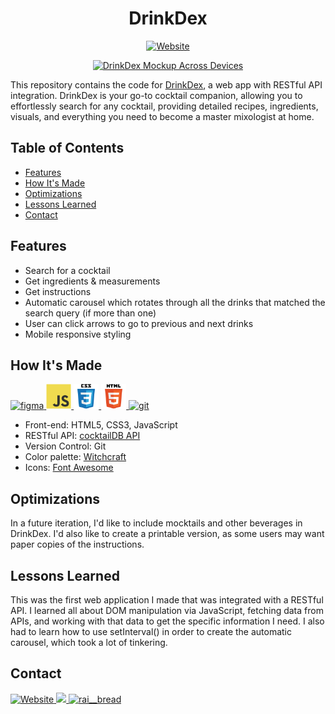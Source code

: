 <h1 align="center">DrinkDex</h1>
<p align="center"> 
  <a href="https://drink-dex.netlify.app/" target="blank">
    <img src="https://img.shields.io/badge/Live_Website_Here-625095?&style=for-the-badge" alt="Website">
  </a>
</p>
<p align="center">
  <a href="https://drink-dex.netlify.app/" target="_blank">
  <img width="1250" alt="DrinkDex Mockup Across Devices" src="https://github.com/raisa-d/DrinkDex/assets/144272001/d73e2041-cd7d-4c39-8863-f91310f7ad7b">
  </a>
</p>

This repository contains the code for [DrinkDex](https://drink-dex.netlify.app/), a web app with RESTful API integration. DrinkDex is your go-to cocktail companion, allowing you to effortlessly search for any cocktail, providing detailed recipes, ingredients, visuals, and everything you need to become a master mixologist at home.

## Table of Contents
- [Features](#features)
- [How It's Made](#how-its-made)
- [Optimizations](#optimizations)
- [Lessons Learned](#lessons-learned)
- [Contact](#contact)

## Features
- Search for a cocktail
- Get ingredients & measurements
- Get instructions
- Automatic carousel which rotates through all the drinks that matched the search query (if more than one)
- User can click arrows to go to previous and next drinks
- Mobile responsive styling

## How It's Made
<a href="https://www.figma.com/" target="_blank" rel="noreferrer"> 
    <img src="https://www.vectorlogo.zone/logos/figma/figma-icon.svg" alt="figma" width="40" height="40"/> 
</a> 
<a href="https://developer.mozilla.org/en-US/docs/Web/JavaScript" target="_blank" rel="noreferrer"> 
    <img src="https://raw.githubusercontent.com/devicons/devicon/master/icons/javascript/javascript-original.svg" alt="javascript" width="40" height="40"/> 
</a> 
<a href="https://www.w3schools.com/css/" target="_blank" rel="noreferrer"> 
  <img src="https://raw.githubusercontent.com/devicons/devicon/master/icons/css3/css3-original-wordmark.svg" alt="css3" width="40" height="40"/> 
</a> 
<a href="https://www.w3.org/html/" target="_blank" rel="noreferrer"> 
  <img src="https://raw.githubusercontent.com/devicons/devicon/master/icons/html5/html5-original-wordmark.svg" alt="html5" width="40" height="40"/> 
</a> 
<a href="https://git-scm.com/" target="_blank" rel="noreferrer"> 
  <img src="https://www.vectorlogo.zone/logos/git-scm/git-scm-icon.svg" alt="git" width="40" height="40"/> 
</a>
<ul>
  <li>Front-end: HTML5, CSS3, JavaScript</li>
  <li>RESTful API: <a href="https://www.thecocktaildb.com/api.php" target="_blank">cocktailDB API</a></li>
  <li>Version Control: Git</li>
  <li>Color palette: <a href="https://www.colorhub.app/browse/witchcraft" target="_blank">Witchcraft</a></li>
  <li>Icons: <a href="https://fontawesome.com/" target="_blank">Font Awesome</a></li>
</ul>

## Optimizations
<p>In a future iteration, I'd like to include mocktails and other beverages in DrinkDex. I'd also like to create a printable version, as some users may want paper copies of the instructions.</p>

## Lessons Learned
<p>This was the first web application I made that was integrated with a RESTful API. I learned all about DOM manipulation via JavaScript, fetching data from APIs, and working with that data to get the specific information I need. I also had to learn how to use setInterval() in order to create the automatic carousel, which took a lot of tinkering.</p>

## Contact
<p> 
  <a href="https://raisadorzback.netlify.app/" target="blank">
    <img src="https://img.shields.io/badge/Website-563d7c?&style=for-the-badge" alt="Website">
  </a>
  <a href="https://www.linkedin.com/in/raisa-d/">
    <img src="https://img.shields.io/badge/LinkedIn-046E6D?logo=linkedin&style=for-the-badge">
  </a>
  <a href="https://twitter.com/rai__bread" target="blank">
    <img src="https://img.shields.io/badge/Twitter-563d7c?logo=twitter&style=for-the-badge&logoColor=white" alt="rai__bread" />
  </a> 
</p>
